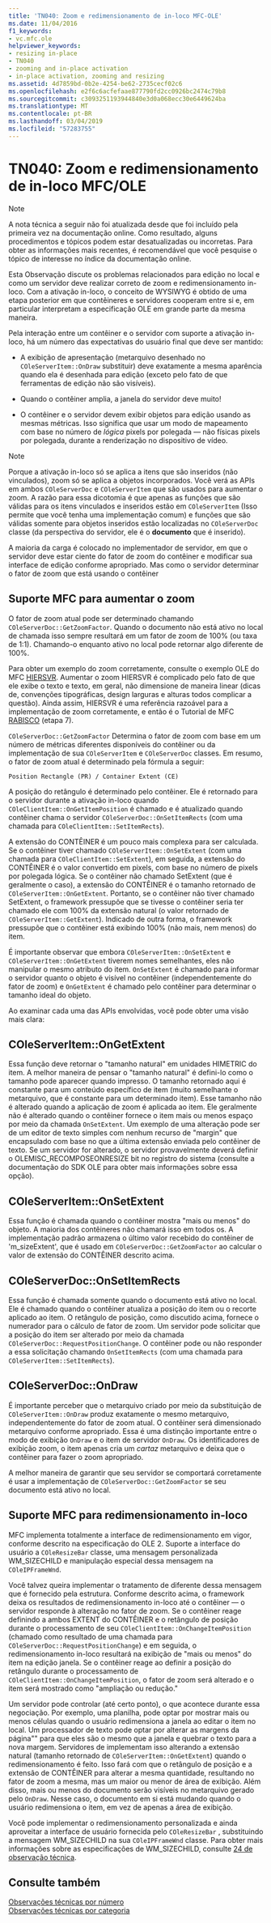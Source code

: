 ```yaml
---
title: 'TN040: Zoom e redimensionamento de in-loco MFC-OLE'
ms.date: 11/04/2016
f1_keywords:
- vc.mfc.ole
helpviewer_keywords:
- resizing in-place
- TN040
- zooming and in-place activation
- in-place activation, zooming and resizing
ms.assetid: 4d7859bd-0b2e-4254-be62-2735cecf02c6
ms.openlocfilehash: e2f6c6acfefaae877790fd2cc0926bc2474c79b8
ms.sourcegitcommit: c3093251193944840e3d0a068ecc30e6449624ba
ms.translationtype: MT
ms.contentlocale: pt-BR
ms.lasthandoff: 03/04/2019
ms.locfileid: "57283755"
---
```

# <a name="tn040-mfcole-in-place-resizing-and-zooming"></a>TN040: Zoom e redimensionamento de in-loco MFC/OLE

> [!NOTE]
>  A nota técnica a seguir não foi atualizada desde que foi incluído pela primeira vez na documentação online. Como resultado, alguns procedimentos e tópicos podem estar desatualizadas ou incorretas. Para obter as informações mais recentes, é recomendável que você pesquise o tópico de interesse no índice da documentação online.

Esta Observação discute os problemas relacionados para edição no local e como um servidor deve realizar correto de zoom e redimensionamento in-loco. Com a ativação in-loco, o conceito de WYSIWYG é obtido de uma etapa posterior em que contêineres e servidores cooperam entre si e, em particular interpretam a especificação OLE em grande parte da mesma maneira.

Pela interação entre um contêiner e o servidor com suporte a ativação in-loco, há um número das expectativas do usuário final que deve ser mantido:

- A exibição de apresentação (metarquivo desenhado no `COleServerItem::OnDraw` substituir) deve exatamente a mesma aparência quando ela é desenhada para edição (exceto pelo fato de que ferramentas de edição não são visíveis).

- Quando o contêiner amplia, a janela do servidor deve muito!

- O contêiner e o servidor devem exibir objetos para edição usando as mesmas métricas. Isso significa que usar um modo de mapeamento com base no número de *lógica* pixels por polegada — não físicas pixels por polegada, durante a renderização no dispositivo de vídeo.

> [!NOTE]
>  Porque a ativação in-loco só se aplica a itens que são inseridos (não vinculados), zoom só se aplica a objetos incorporados. Você verá as APIs em ambos `COleServerDoc` e `COleServerItem` que são usados para aumentar o zoom. A razão para essa dicotomia é que apenas as funções que são válidas para os itens vinculados e inseridos estão em `COleServerItem` (Isso permite que você tenha uma implementação comum) e funções que são válidas somente para objetos inseridos estão localizadas no `COleServerDoc` classe (da perspectiva do servidor, ele é o **documento** que é inserido).

A maioria da carga é colocado no implementador de servidor, em que o servidor deve estar ciente do fator de zoom do contêiner e modificar sua interface de edição conforme apropriado. Mas como o servidor determinar o fator de zoom que está usando o contêiner

## <a name="mfc-support-for-zooming"></a>Suporte MFC para aumentar o zoom

O fator de zoom atual pode ser determinado chamando `COleServerDoc::GetZoomFactor`. Quando o documento não está ativo no local de chamada isso sempre resultará em um fator de zoom de 100% (ou taxa de 1:1). Chamando-o enquanto ativo no local pode retornar algo diferente de 100%.

Para obter um exemplo do zoom corretamente, consulte o exemplo OLE do MFC [HIERSVR](../visual-cpp-samples.md). Aumentar o zoom HIERSVR é complicado pelo fato de que ele exibe o texto e texto, em geral, não dimensione de maneira linear (dicas de, convenções tipográficas, design larguras e alturas todos complicar a questão). Ainda assim, HIERSVR é uma referência razoável para a implementação de zoom corretamente, e então é o Tutorial de MFC [RABISCO](../visual-cpp-samples.md) (etapa 7).

`COleServerDoc::GetZoomFactor` Determina o fator de zoom com base em um número de métricas diferentes disponíveis do contêiner ou da implementação de sua `COleServerItem` e `COleServerDoc` classes. Em resumo, o fator de zoom atual é determinado pela fórmula a seguir:

```
Position Rectangle (PR) / Container Extent (CE)
```

A posição do retângulo é determinado pelo contêiner. Ele é retornado para o servidor durante a ativação in-loco quando `COleClientItem::OnGetItemPosition` é chamado e é atualizado quando contêiner chama o servidor `COleServerDoc::OnSetItemRects` (com uma chamada para `COleClientItem::SetItemRects`).

A extensão do CONTÊINER é um pouco mais complexa para ser calculada. Se o contêiner tiver chamado `COleServerItem::OnSetExtent` (com uma chamada para `COleClientItem::SetExtent`), em seguida, a extensão do CONTÊINER é o valor convertido em pixels, com base no número de pixels por polegada lógica. Se o contêiner não chamado SetExtent (que é geralmente o caso), a extensão do CONTÊINER é o tamanho retornado de `COleServerItem::OnGetExtent`. Portanto, se o contêiner não tiver chamado SetExtent, o framework pressupõe que se tivesse o contêiner seria ter chamado ele com 100% da extensão natural (o valor retornado de `COleServerItem::GetExtent`). Indicado de outra forma, o framework pressupõe que o contêiner está exibindo 100% (não mais, nem menos) do item.

É importante observar que embora `COleServerItem::OnSetExtent` e `COleServerItem::OnGetExtent` tiverem nomes semelhantes, eles não manipular o mesmo atributo do item. `OnSetExtent` é chamado para informar o servidor quanto o objeto é visível no contêiner (independentemente do fator de zoom) e `OnGetExtent` é chamado pelo contêiner para determinar o tamanho ideal do objeto.

Ao examinar cada uma das APIs envolvidas, você pode obter uma visão mais clara:

## <a name="coleserveritemongetextent"></a>COleServerItem::OnGetExtent

Essa função deve retornar o "tamanho natural" em unidades HIMETRIC do item. A melhor maneira de pensar o "tamanho natural" é defini-lo como o tamanho pode aparecer quando impresso. O tamanho retornado aqui é constante para um conteúdo específico de item (muito semelhante o metarquivo, que é constante para um determinado item). Esse tamanho não é alterado quando a aplicação de zoom é aplicada ao item. Ele geralmente não é alterado quando o contêiner fornece o item mais ou menos espaço por meio da chamada `OnSetExtent`. Um exemplo de uma alteração pode ser de um editor de texto simples com nenhum recurso de "margin" que encapsulado com base no que a última extensão enviada pelo contêiner de texto. Se um servidor for alterado, o servidor provavelmente deverá definir o OLEMISC_RECOMPOSEONRESIZE bit no registro do sistema (consulte a documentação do SDK OLE para obter mais informações sobre essa opção).

## <a name="coleserveritemonsetextent"></a>COleServerItem::OnSetExtent

Essa função é chamada quando o contêiner mostra "mais ou menos" do objeto. A maioria dos contêineres não chamará isso em todos os. A implementação padrão armazena o último valor recebido do contêiner de 'm_sizeExtent', que é usado em `COleServerDoc::GetZoomFactor` ao calcular o valor de extensão do CONTÊINER descrito acima.

## <a name="coleserverdoconsetitemrects"></a>COleServerDoc::OnSetItemRects

Essa função é chamada somente quando o documento está ativo no local. Ele é chamado quando o contêiner atualiza a posição do item ou o recorte aplicado ao item. O retângulo de posição, como discutido acima, fornece o numerador para o cálculo de fator de zoom. Um servidor pode solicitar que a posição do item ser alterado por meio da chamada `COleServerDoc::RequestPositionChange`. O contêiner pode ou não responder a essa solicitação chamando `OnSetItemRects` (com uma chamada para `COleServerItem::SetItemRects`).

## <a name="coleserverdocondraw"></a>COleServerDoc::OnDraw

É importante perceber que o metarquivo criado por meio da substituição de `COleServerItem::OnDraw` produz exatamente o mesmo metarquivo, independentemente do fator de zoom atual. O contêiner será dimensionado metarquivo conforme apropriado. Essa é uma distinção importante entre o modo de exibição `OnDraw` e o item de servidor `OnDraw`. Os identificadores de exibição zoom, o item apenas cria um *cartaz* metarquivo e deixa que o contêiner para fazer o zoom apropriado.

A melhor maneira de garantir que seu servidor se comportará corretamente é usar a implementação de `COleServerDoc::GetZoomFactor` se seu documento está ativo no local.

## <a name="mfc-support-for-in-place-resizing"></a>Suporte MFC para redimensionamento in-loco

MFC implementa totalmente a interface de redimensionamento em vigor, conforme descrito na especificação do OLE 2. Suporte a interface do usuário a `COleResizeBar` classe, uma mensagem personalizada WM_SIZECHILD e manipulação especial dessa mensagem na `COleIPFrameWnd`.

Você talvez queira implementar o tratamento de diferente dessa mensagem que é fornecido pela estrutura. Conforme descrito acima, o framework deixa os resultados de redimensionamento in-loco até o contêiner — o servidor responde à alteração no fator de zoom. Se o contêiner reage definindo a ambos EXTENT do CONTÊINER e o retângulo de posição durante o processamento de seu `COleClientItem::OnChangeItemPosition` (chamado como resultado de uma chamada para `COleServerDoc::RequestPositionChange`) e em seguida, o redimensionamento in-loco resultará na exibição de "mais ou menos" do item na edição janela. Se o contêiner reage ao definir a posição do retângulo durante o processamento de `COleClientItem::OnChangeItemPosition`, o fator de zoom será alterado e o item será mostrado como "ampliação ou redução."

Um servidor pode controlar (até certo ponto), o que acontece durante essa negociação. Por exemplo, uma planilha, pode optar por mostrar mais ou menos células quando o usuário redimensiona a janela ao editar o item no local. Um processador de texto pode optar por alterar as margens da página"" para que eles são o mesmo que a janela e quebrar o texto para a nova margem. Servidores de implementam isso alterando a extensão natural (tamanho retornado de `COleServerItem::OnGetExtent`) quando o redimensionamento é feito. Isso fará com que o retângulo de posição e a extensão de CONTÊINER para alterar a mesma quantidade, resultando no fator de zoom a mesma, mas um maior ou menor de área de exibição. Além disso, mais ou menos do documento serão visíveis no metarquivo gerado pelo `OnDraw`. Nesse caso, o documento em si está mudando quando o usuário redimensiona o item, em vez de apenas a área de exibição.

Você pode implementar o redimensionamento personalizada e ainda aproveitar a interface de usuário fornecida pelo `COleResizeBar` , substituindo a mensagem WM_SIZECHILD na sua `COleIPFrameWnd` classe. Para obter mais informações sobre as especificações de WM_SIZECHILD, consulte [24 de observação técnica](../mfc/tn024-mfc-defined-messages-and-resources.md).

## <a name="see-also"></a>Consulte também

[Observações técnicas por número](../mfc/technical-notes-by-number.md)<br/>
[Observações técnicas por categoria](../mfc/technical-notes-by-category.md)
